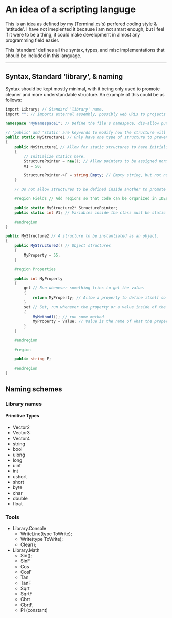 # An idea of a scripting languge

This is an idea as defined by my (Terminal.cs's) perfered coding style & 'attitude'.
I have not imeplented it because i am not smart enough, but i feel if it were to be a thing, it could make development in almost any programming field easier.

This 'standard' defines all the syntax, types, and misc implementations that should be included in this language.

<hr/>

## Syntax, Standard 'library', & naming

Syntax should be kept mostly minimal, with it being only used to promote cleaner and more understandable structure.
An example of this could be as follows:

```cs
import Library; // Standard 'library' name.
import ""; // Imports external assembly, possibly web URLs to projects aswell. The project will be managed by a lightweight manager that should 100% be cross platform and 100% open source.

namespace "MyNamespace1"; // Define the file's namespace, dis-allow putting multiple namespaces in a single file to dicourage bad design.

// 'public' and 'static' are keywords to modify how the structure will work. 'public' defines it as available to all external code willing to act on it and 'static' marks it as a initialize-once object.
public static MyStructure1 // Only have one type of structure to prevent confusion and promote good design, it will be a combination of a 'class' and an unsafe 'structure', allowing it to be used for any purpose the programmer sees needed.
{
	public MyStructure1 // Allow for static structures to have initializers - This promotes good design and makes organization easier. The visibility level of the constructor cannot be higher than the class itself, and the constructor won't have '()' as static structures cannot be instantiated.
	{
		// Initialize statics here.
		StructurePointer = new(); // Allow pointers to be assigned normally.
		V1 = 50;

		StructurePointer->F = string.Empty; // Empty string, but not null.
	}

	// Do not allow structures to be defined inside another to promote good design - nested classes add lots of clutter.

	#region Fields // Add regions so that code can be organized in IDEs. Common names to be used should be as followed: Properties, Operators, Methods, and Fields.

	public static MyStructure2* StructurePointer;
	public static int V1; // Variables inside the class must be static as it is in a static context, and it's visibility level must not be higher than the class itself.

	#endregion
}

public MyStructure2 // A structure to be instantiated as an object.
{
	public MyStructure2() // Object structures
	{
		MyProperty = 55;
	}

	#region Properties

	public int MyProperty
	{
		get // Run whenever something tries to get the value.
		{
			return MyProperty; // Allow a property to define itself so that aditional variable declaratoins are not needed.
		}
		set // Set, run whenever the property or a value inside of the property is changed, this promotes event-based design and leads to greater performance.
		{
			MyMethod1(); // run some method
			MyProperty = Value; // Value is the name of what the property was set to, and setting the property inside of the property again just sets an automatically internal variable so there is no recursion.
		}
	}

	#endregion

	#region

	public string F;

	#endregion
}
```

## Naming schemes

### Library names

#### Primitive Types

- Vector2
- Vector3
- Vector4
- string
- bool
- ulong
- long
- uint
- int
- ushort
- short
- byte
- char
- double
- float

### Tools

- Library.Console
	- WriteLine(type ToWrite);
	- Write(type ToWrite);
	- Clear();
- Library.Math
	- Sin();
	- SinF
	- Cos
	- CosF
	- Tan
	- TanF
	- Sqrt
	- SqrtF
	- Cbrt
	- CbrtF,
	- PI (constant)